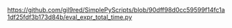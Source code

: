 https://github.com/gil9red/SimplePyScripts/blob/90dff98d0cc59599f14fc1a1df25fdf3b173d84b/eval_expr_total_time.py

